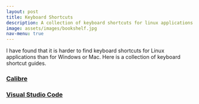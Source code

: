 ```yaml
---
layout: post
title: Keyboard Shortcuts
description: A collection of keyboard shortcuts for linux applications
image: assets/images/bookshelf.jpg
nav-menu: true
---
```


<p>I have found that it is harder to find keyboard shortcuts for Linux applications than for Windows or Mac. Here is a collection of keyboard shortcut guides.</p>

<h3>
  <a href="https://manual.calibre-ebook.com/gui.html#keyboard-shortcuts" target="_blank">
    Calibre
  </a>
</h3>

<h3>
  <a href="https://code.visualstudio.com/shortcuts/keyboard-shortcuts-linux.pdf" target="_blank">
    Visual Studio Code
  </a>
</h3>
